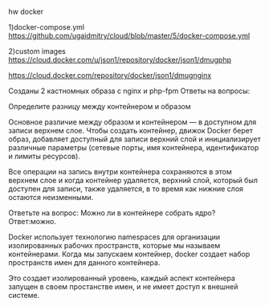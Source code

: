 hw docker

1)docker-compose.yml
https://github.com/ugaidmitry/cloud/blob/master/5/docker-compose.yml

2)custom images
https://cloud.docker.com/u/json1/repository/docker/json1/dmugphp

https://cloud.docker.com/repository/docker/json1/dmugnginx

Созданы 2 кастномных образа с nginx и php-fpm
Ответы на вопросы:

Определите разницу между контейнером и образом

Основное различие между образом и контейнером — в доступном для записи верхнем слое.
Чтобы создать контейнер, движок Docker берет образ, добавляет доступный для записи верхний слой и инициализирует различные параметры (сетевые порты, имя контейнера, идентификатор и лимиты ресурсов).

Все операции на запись внутри контейнера сохраняются в этом верхнем слое и когда контейнер удаляется, верхний слой, который был доступен для записи, также удаляется, в то время как нижние слоя остаются неизменными.

Ответьте на вопрос: Можно ли в контейнере собрать ядро?
Ответ:можно.

Docker использует технологию namespaces для организации изолированных рабочих пространств, которые мы называем контейнерами. Когда мы запускаем контейнер, docker создает набор пространств имен для данного контейнера.

Это создает изолированный уровень, каждый аспект контейнера запущен в своем простанстве имен, и не имеет доступ к внешней системе.
